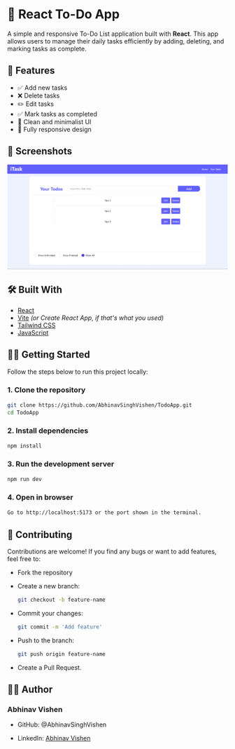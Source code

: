 # 📝 React To-Do App

A simple and responsive To-Do List application built with **React**. This app allows users to manage their daily tasks efficiently by adding, deleting, and marking tasks as complete.

## 🚀 Features

- ✅ Add new tasks
- ❌ Delete tasks
- ✏️ Edit tasks
- ✅ Mark tasks as completed
- 🎨 Clean and minimalist UI
- 📱 Fully responsive design

## 📸 Screenshots

![alt text](image.png)

## 🛠️ Built With

- [React](https://reactjs.org/)
- [Vite](https://vitejs.dev/) *(or Create React App, if that's what you used)*
- [Tailwind CSS](https://tailwindcss.com/)
- [JavaScript](https://developer.mozilla.org/en-US/docs/Web/JavaScript)

<!-- ## 📂 Project Structure -->



## 🧑‍💻 Getting Started

Follow the steps below to run this project locally:

### 1. Clone the repository

```bash
git clone https://github.com/AbhinavSinghVishen/TodoApp.git
cd TodoApp
```
### 2. Install dependencies

```bash
npm install
```
### 3. Run the development server

```bash
npm run dev
```

### 4. Open in browser

```bash
Go to http://localhost:5173 or the port shown in the terminal.
```
## 🤝 Contributing
Contributions are welcome! If you find any bugs or want to add features, feel free to:

- Fork the repository

- Create a new branch:
    ```bash
    git checkout -b feature-name
    ```
- Commit your changes:
    ```bash
    git commit -m 'Add feature'
    ```
- Push to the branch:
    ```bash
    git push origin feature-name
    ```

- Create a Pull Request.

## 🙋‍♂️ Author
### Abhinav Vishen

- GitHub: @AbhinavSinghVishen

- LinkedIn: [Abhinav Vishen](www.linkedin.com/in/abhinav-vishen-9381871a0)

